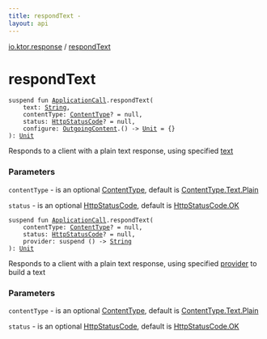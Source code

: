 ```yaml
---
title: respondText - 
layout: api
---
```


<div class='api-docs-breadcrumbs'><a href="index.html">io.ktor.response</a> / <a href="./respond-text.html">respondText</a></div>

# respondText

<div class="overload-group" markdown="1">

<div class="signature"><code><span class="keyword">suspend</span> <span class="keyword">fun </span><a href="../io.ktor.application/-application-call/index.html"><span class="identifier">ApplicationCall</span></a><span class="symbol">.</span><span class="identifier">respondText</span><span class="symbol">(</span><br/>&nbsp;&nbsp;&nbsp;&nbsp;<span class="parameterName" id="io.ktor.response$respondText(io.ktor.application.ApplicationCall, kotlin.String, io.ktor.http.ContentType, io.ktor.http.HttpStatusCode, kotlin.Function1((io.ktor.http.content.OutgoingContent, kotlin.Unit)))/text">text</span><span class="symbol">:</span>&nbsp;<a href="https://kotlinlang.org/api/latest/jvm/stdlib/kotlin/-string/index.html"><span class="identifier">String</span></a><span class="symbol">, </span><br/>&nbsp;&nbsp;&nbsp;&nbsp;<span class="parameterName" id="io.ktor.response$respondText(io.ktor.application.ApplicationCall, kotlin.String, io.ktor.http.ContentType, io.ktor.http.HttpStatusCode, kotlin.Function1((io.ktor.http.content.OutgoingContent, kotlin.Unit)))/contentType">contentType</span><span class="symbol">:</span>&nbsp;<a href="../io.ktor.http/-content-type/index.html"><span class="identifier">ContentType</span></a><span class="symbol">?</span>&nbsp;<span class="symbol">=</span>&nbsp;null<span class="symbol">, </span><br/>&nbsp;&nbsp;&nbsp;&nbsp;<span class="parameterName" id="io.ktor.response$respondText(io.ktor.application.ApplicationCall, kotlin.String, io.ktor.http.ContentType, io.ktor.http.HttpStatusCode, kotlin.Function1((io.ktor.http.content.OutgoingContent, kotlin.Unit)))/status">status</span><span class="symbol">:</span>&nbsp;<a href="../io.ktor.http/-http-status-code/index.html"><span class="identifier">HttpStatusCode</span></a><span class="symbol">?</span>&nbsp;<span class="symbol">=</span>&nbsp;null<span class="symbol">, </span><br/>&nbsp;&nbsp;&nbsp;&nbsp;<span class="parameterName" id="io.ktor.response$respondText(io.ktor.application.ApplicationCall, kotlin.String, io.ktor.http.ContentType, io.ktor.http.HttpStatusCode, kotlin.Function1((io.ktor.http.content.OutgoingContent, kotlin.Unit)))/configure">configure</span><span class="symbol">:</span>&nbsp;<a href="../io.ktor.http.content/-outgoing-content/index.html"><span class="identifier">OutgoingContent</span></a><span class="symbol">.</span><span class="symbol">(</span><span class="symbol">)</span>&nbsp;<span class="symbol">-&gt;</span>&nbsp;<a href="https://kotlinlang.org/api/latest/jvm/stdlib/kotlin/-unit/index.html"><span class="identifier">Unit</span></a>&nbsp;<span class="symbol">=</span>&nbsp;{}<br/><span class="symbol">)</span><span class="symbol">: </span><a href="https://kotlinlang.org/api/latest/jvm/stdlib/kotlin/-unit/index.html"><span class="identifier">Unit</span></a></code></div>

Responds to a client with a plain text response, using specified <a href="respond-text.html#io.ktor.response$respondText(io.ktor.application.ApplicationCall, kotlin.String, io.ktor.http.ContentType, io.ktor.http.HttpStatusCode, kotlin.Function1((io.ktor.http.content.OutgoingContent, kotlin.Unit)))/text">text</a>

### Parameters

<code>contentType</code> - is an optional <a href="../io.ktor.http/-content-type/index.html">ContentType</a>, default is <a href="../io.ktor.http/-content-type/-text/-plain.html">ContentType.Text.Plain</a>

<code>status</code> - is an optional <a href="../io.ktor.http/-http-status-code/index.html">HttpStatusCode</a>, default is <a href="../io.ktor.http/-http-status-code/-o-k.html">HttpStatusCode.OK</a>

</div>
<div class="overload-group" markdown="1">

<div class="signature"><code><span class="keyword">suspend</span> <span class="keyword">fun </span><a href="../io.ktor.application/-application-call/index.html"><span class="identifier">ApplicationCall</span></a><span class="symbol">.</span><span class="identifier">respondText</span><span class="symbol">(</span><br/>&nbsp;&nbsp;&nbsp;&nbsp;<span class="parameterName" id="io.ktor.response$respondText(io.ktor.application.ApplicationCall, io.ktor.http.ContentType, io.ktor.http.HttpStatusCode, kotlin.SuspendFunction0((kotlin.String)))/contentType">contentType</span><span class="symbol">:</span>&nbsp;<a href="../io.ktor.http/-content-type/index.html"><span class="identifier">ContentType</span></a><span class="symbol">?</span>&nbsp;<span class="symbol">=</span>&nbsp;null<span class="symbol">, </span><br/>&nbsp;&nbsp;&nbsp;&nbsp;<span class="parameterName" id="io.ktor.response$respondText(io.ktor.application.ApplicationCall, io.ktor.http.ContentType, io.ktor.http.HttpStatusCode, kotlin.SuspendFunction0((kotlin.String)))/status">status</span><span class="symbol">:</span>&nbsp;<a href="../io.ktor.http/-http-status-code/index.html"><span class="identifier">HttpStatusCode</span></a><span class="symbol">?</span>&nbsp;<span class="symbol">=</span>&nbsp;null<span class="symbol">, </span><br/>&nbsp;&nbsp;&nbsp;&nbsp;<span class="parameterName" id="io.ktor.response$respondText(io.ktor.application.ApplicationCall, io.ktor.http.ContentType, io.ktor.http.HttpStatusCode, kotlin.SuspendFunction0((kotlin.String)))/provider">provider</span><span class="symbol">:</span>&nbsp;<span class="keyword">suspend </span><span class="symbol">(</span><span class="symbol">)</span>&nbsp;<span class="symbol">-&gt;</span>&nbsp;<a href="https://kotlinlang.org/api/latest/jvm/stdlib/kotlin/-string/index.html"><span class="identifier">String</span></a><br/><span class="symbol">)</span><span class="symbol">: </span><a href="https://kotlinlang.org/api/latest/jvm/stdlib/kotlin/-unit/index.html"><span class="identifier">Unit</span></a></code></div>

Responds to a client with a plain text response, using specified <a href="respond-text.html#io.ktor.response$respondText(io.ktor.application.ApplicationCall, io.ktor.http.ContentType, io.ktor.http.HttpStatusCode, kotlin.SuspendFunction0((kotlin.String)))/provider">provider</a> to build a text

### Parameters

<code>contentType</code> - is an optional <a href="../io.ktor.http/-content-type/index.html">ContentType</a>, default is <a href="../io.ktor.http/-content-type/-text/-plain.html">ContentType.Text.Plain</a>

<code>status</code> - is an optional <a href="../io.ktor.http/-http-status-code/index.html">HttpStatusCode</a>, default is <a href="../io.ktor.http/-http-status-code/-o-k.html">HttpStatusCode.OK</a>

</div>
